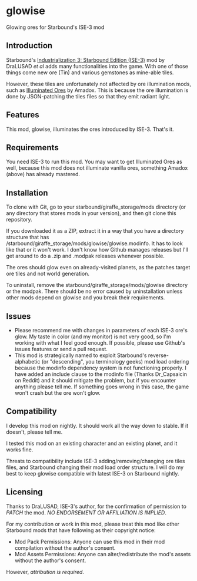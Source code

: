 # glowise
Glowing ores for Starbound's ISE-3 mod

Introduction
------------

Starbound's [Industrialization 3: Starbound Edition (ISE-3)](http://community.playstarbound.com/index.php?resources/industrilization-3-starbound-edition-ise-3.2531/) mod by DraLUSAD _et al_ adds many functionalities into the game.
With one of those things come new ore (Tin) and various gemstones as mine-able tiles.

However, these tiles are unfortunately not affected by ore illumination mods, such as [Illuminated Ores](http://community.playstarbound.com/index.php?resources/illuminated-ores.2429/) by Amadox. This is because the ore illumination is done by JSON-patching the tiles files so that they emit radiant light.

Features
--------

This mod, glowise, illuminates the ores introduced by ISE-3. That's it.

Requirements
------------

You need ISE-3 to run this mod. You may want to get Illuminated Ores as well, because this mod does not illuminate vanilla ores, something Amadox (above) has already mastered.

Installation
------------

To clone with Git, go to your starbound/giraffe_storage/mods directory (or any directory that stores mods in your version), and then git clone this repository.

If you downloaded it as a ZIP, extract it in a way that you have a directory structure that has /starbound/giraffe_storage/mods/glowise/glowise.modinfo. It has to look like that or it won't work. I don't know how Github manages releases but I'll get around to do a .zip and .modpak releases whenever possible.

The ores should glow even on already-visited planets, as the patches target ore tiles and not world generation.

To uninstall, remove the starbound/giraffe_storage/mods/glowise directory or the modpak. There should be no error caused by uninstallation unless other mods depend on glowise and you break their requirements.

Issues
------

* Please recommend me with changes in parameters of each ISE-3 ore's glow. My taste in color (and my monitor) is not very good, so I'm working with what I feel good enough. If possible, please use Github's issues features or send a pull request.
* This mod is strategically named to exploit Starbound's reverse-alphabetic (or "descending", you terminology geeks) mod load ordering because the modinfo dependency system is not functioning properly. I have added an include clause to the modinfo file (Thanks Dr_Capsaicin on Reddit) and it should mitigate the problem, but if you encounter anything please tell me. If something goes wrong in this case, the game won't crash but the ore won't glow.

Compatibility
-------------

I develop this mod on nightly. It should work all the way down to stable. If it doesn't, please tell me.

I tested this mod on an existing character and an existing planet, and it works fine.

Threats to compatibility include ISE-3 adding/removing/changing ore tiles files, and Starbound changing their mod load order structure. I will do my best to keep glowise compatible with latest ISE-3 on Starbound nightly.

Licensing
---------

Thanks to DraLUSAD, ISE-3's author, for the confirmation of permission to *PATCH* the mod. *NO ENDORSEMENT OR AFFILIATION IS IMPLIED*.

For my contribution or work in this mod, please treat this mod like other Starbound mods that have following as their copyright notice:

* Mod Pack Permissions: Anyone can use this mod in their mod compilation without the author's consent.
* Mod Assets Permissions: Anyone can alter/redistribute the mod's assets without the author's consent.

However, *attribution is required*.
